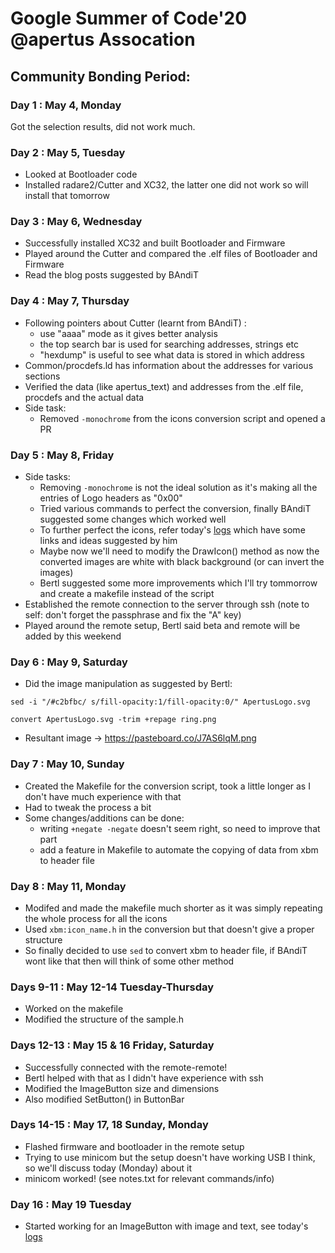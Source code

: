 # Google Summer of Code'20 @apertus Assocation

## Community Bonding Period:

### Day 1 : May 4, Monday
Got the selection results, did not work much.

### Day 2 : May 5, Tuesday
- Looked at Bootloader code
- Installed radare2/Cutter and XC32, the latter one did not work so will install that tomorrow

### Day 3 : May 6, Wednesday
- Successfully installed XC32 and built Bootloader and Firmware
- Played around the Cutter and compared the .elf files of Bootloader and Firmware
- Read the blog posts suggested by BAndiT
 
### Day 4 : May 7, Thursday
- Following pointers about Cutter (learnt from BAndiT) :
    - use "aaaa" mode as it gives better analysis
	- the top search bar is used for searching addresses, strings etc
	- "hexdump" is useful to see what data is stored in which address
- Common/procdefs.ld has information about the addresses for various sections
- Verified the data (like apertus_text) and addresses from the .elf file, procdefs and the actual data
- Side task:
    - Removed `-monochrome` from the icons conversion script and opened a PR
    
### Day 5 : May 8, Friday
- Side tasks:
    - Removing `-monochrome` is not the ideal solution as it's making all the entries of Logo headers as "0x00"
    - Tried various commands to perfect the conversion, finally BAndiT suggested some changes which worked well
    - To further perfect the icons, refer today's [logs](http://irc.apertus.org/index.php?day=08&month=05&year=2020) which have some links and ideas suggested by him
    - Maybe now we'll need to modify the DrawIcon() method as now the converted images are white with black background (or can invert the images)
    - Bertl suggested some more improvements which I'll try tommorrow and create a makefile instead of the script
- Established the remote connection to the server through ssh (note to self: don't forget the passphrase and fix the "A" key) 
- Played around the remote setup, Bertl said beta and remote will be added by this weekend

### Day 6 : May 9, Saturday
- Did the image manipulation as suggested by Bertl:

`sed -i "/#c2bfbc/ s/fill-opacity:1/fill-opacity:0/" ApertusLogo.svg`

`convert ApertusLogo.svg -trim +repage ring.png`

- Resultant image -> https://pasteboard.co/J7AS6lqM.png

### Day 7 : May 10, Sunday
- Created the Makefile for the conversion script, took a little longer as I don't have much experience with that
- Had to tweak the process a bit
- Some changes/additions can be done:
    - writing `+negate -negate` doesn't seem right, so need to improve that part
    - add a feature in Makefile to automate the copying of data from xbm to header file
    
### Day 8 : May 11, Monday
- Modifed and made the makefile much shorter as it was simply repeating the whole process for all the icons
- Used `xbm:icon_name.h` in the conversion but that doesn't give a proper structure 
- So finally decided to use `sed` to convert xbm to header file, if BAndiT wont like that then will think of some other method

### Days 9-11 : May 12-14 Tuesday-Thursday
- Worked on the makefile
- Modified the structure of the sample.h

### Days 12-13 : May 15 & 16 Friday, Saturday
- Successfully connected with the remote-remote!
- Bertl helped with that as I didn't have experience with ssh
- Modified the ImageButton size and dimensions
- Also modified SetButton() in ButtonBar

### Days 14-15 : May 17, 18 Sunday, Monday
- Flashed firmware and bootloader in the remote setup
- Trying to use minicom but the setup doesn't have working USB I think, so we'll discuss today (Monday) about it
- minicom worked! (see notes.txt for relevant commands/info)

### Day 16 : May 19 Tuesday
- Started working for an ImageButton with image and text, see today's [logs](http://irc.apertus.org/index.php?day=19&month=05&year=2020)
